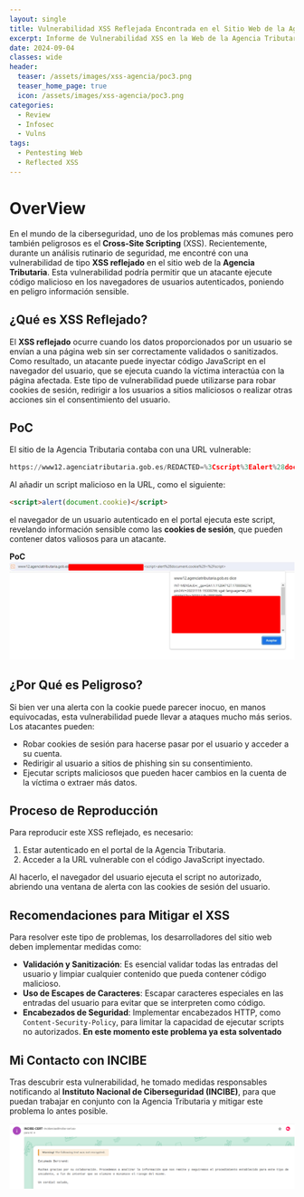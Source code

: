 ```yaml
---
layout: single
title: Vulnerabilidad XSS Reflejada Encontrada en el Sitio Web de la Agencia Tributaria
excerpt: Informe de Vulnerabilidad XSS en la Web de la Agencia Tributaria
date: 2024-09-04
classes: wide
header:
  teaser: /assets/images/xss-agencia/poc3.png
  teaser_home_page: true
  icon: /assets/images/xss-agencia/poc3.png
categories:
  - Review
  - Infosec
  - Vulns
tags:
  - Pentesting Web
  - Reflected XSS
---
```


# OverView

En el mundo de la ciberseguridad, uno de los problemas más comunes pero también peligrosos es el **Cross-Site Scripting** (XSS). Recientemente, durante un análisis rutinario de seguridad, me encontré con una vulnerabilidad de tipo **XSS reflejado** en el sitio web de la **Agencia Tributaria**. Esta vulnerabilidad podría permitir que un atacante ejecute código malicioso en los navegadores de usuarios autenticados, poniendo en peligro información sensible.

## ¿Qué es XSS Reflejado?

El **XSS reflejado** ocurre cuando los datos proporcionados por un usuario se envían a una página web sin ser correctamente validados o sanitizados. Como resultado, un atacante puede inyectar código JavaScript en el navegador del usuario, que se ejecuta cuando la víctima interactúa con la página afectada. Este tipo de vulnerabilidad puede utilizarse para robar cookies de sesión, redirigir a los usuarios a sitios maliciosos o realizar otras acciones sin el consentimiento del usuario.

## PoC

El sitio de la Agencia Tributaria contaba con una URL vulnerable:

```python
https://www12.agenciatributaria.gob.es/REDACTED=%3Cscript%3Ealert%28document.cookie%29%3C%2Fscript%3E
```

Al añadir un script malicioso en la URL, como el siguiente:

```html
<script>alert(document.cookie)</script>
```
el navegador de un usuario autenticado en el portal ejecuta este script, revelando información sensible como las **cookies de sesión**, que pueden contener datos valiosos para un atacante.

**PoC**
![](/assets/images/xss-agencia/poc1.png)

## ¿Por Qué es Peligroso?

Si bien ver una alerta con la cookie puede parecer inocuo, en manos equivocadas, esta vulnerabilidad puede llevar a ataques mucho más serios. Los atacantes pueden:

- Robar cookies de sesión para hacerse pasar por el usuario y acceder a su cuenta.
- Redirigir al usuario a sitios de phishing sin su consentimiento.
- Ejecutar scripts maliciosos que pueden hacer cambios en la cuenta de la víctima o extraer más datos.

## Proceso de Reproducción

Para reproducir este XSS reflejado, es necesario:

1. Estar autenticado en el portal de la Agencia Tributaria.
2. Acceder a la URL vulnerable con el código JavaScript inyectado.

Al hacerlo, el navegador del usuario ejecuta el script no autorizado, abriendo una ventana de alerta con las cookies de sesión del usuario.

## Recomendaciones para Mitigar el XSS

Para resolver este tipo de problemas, los desarrolladores del sitio web deben implementar medidas como:

- **Validación y Sanitización**: Es esencial validar todas las entradas del usuario y limpiar cualquier contenido que pueda contener código malicioso.
- **Uso de Escapes de Caracteres**: Escapar caracteres especiales en las entradas del usuario para evitar que se interpreten como código.
- **Encabezados de Seguridad**: Implementar encabezados HTTP, como `Content-Security-Policy`, para limitar la capacidad de ejecutar scripts no autorizados.
**En este momento este problema ya esta solventado**

## Mi Contacto con INCIBE

Tras descubrir esta vulnerabilidad, he tomado medidas responsables notificando al **Instituto Nacional de Ciberseguridad (INCIBE)**, para que puedan trabajar en conjunto con la Agencia Tributaria y mitigar este problema lo antes posible.

![](/assets/images/xss-agencia/poc2.png)
